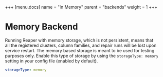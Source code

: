 +++
[menu.docs]
name = "In Memory"
parent = "backends"
weight = 1
+++

# Memory Backend

Running Reaper with memory storage, which is not persistent, means that all
the registered clusters, column families, and repair runs will be lost upon service restart.
The memory based storage is meant to be used for testing purposes only. Enable this type of storage by using the `storageType: memory` setting in your config file (enabled by default).

```yaml
storageType: memory
```